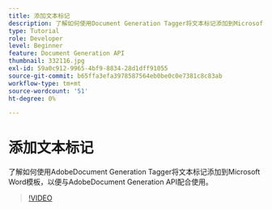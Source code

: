 ```yaml
---
title: 添加文本标记
description: 了解如何使用Document Generation Tagger将文本标记添加到Microsoft WordAdobe Adobe，以便与Document Generation API配合使用
type: Tutorial
role: Developer
level: Beginner
feature: Document Generation API
thumbnail: 332116.jpg
exl-id: 59a0c912-9965-4bf9-8834-28d1dff91055
source-git-commit: b65ffa3efa3978587564eb0be0c0e7381c8c83ab
workflow-type: tm+mt
source-wordcount: '51'
ht-degree: 0%

---
```


# 添加文本标记

了解如何使用AdobeDocument Generation Tagger将文本标记添加到Microsoft Word模板，以便与AdobeDocument Generation API配合使用。

>[!VIDEO](https://video.tv.adobe.com/v/332116?hidetitle=true)
